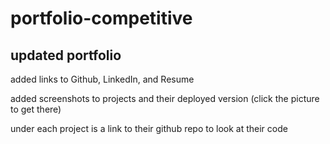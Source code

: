 # portfolio-competitive

## updated portfolio
added links to Github, LinkedIn, and Resume <br>

added screenshots to projects and their deployed version (click the picture to get there) <br>

under each project is a link to their github repo to look at their code
